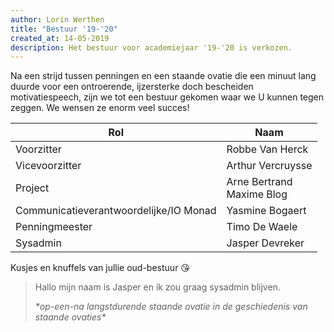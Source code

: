 ```yaml
---
author: Lorin Werthen
title: "Bestuur '19-'20"
created_at: 14-05-2019
description: Het bestuur voor academiejaar '19-'20 is verkozen.
---
```


Na een strijd tussen penningen en een staande ovatie die een minuut lang duurde voor een ontroerende, ijzersterke doch bescheiden motivatiespeech, zijn we tot een bestuur gekomen waar we U kunnen tegen zeggen. We wensen ze enorm veel succes!

| Rol                                    | Naam                           |
|----------------------------------------|--------------------------------|
| Voorzitter                             | Robbe Van Herck                |
| Vicevoorzitter                         | Arthur Vercruysse              |
| Project                                | Arne Bertrand<br> Maxime Blog |
| Communicatieverantwoordelijke/IO Monad | Yasmine Bogaert                |
| Penningmeester                         | Timo De Waele                  |
| Sysadmin                               | Jasper Devreker                |

Kusjes en knuffels van jullie oud-bestuur 😘

> Hallo mijn naam is Jasper en ik zou graag sysadmin blijven.
>
> _\*op-een-na langstdurende staande ovatie in de geschiedenis van staande ovaties\*_
